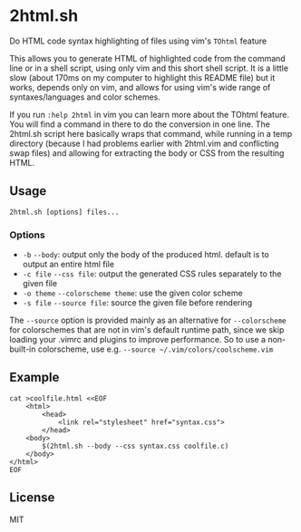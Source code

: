 # 2html.sh

Do HTML code syntax highlighting of files using vim's `TOhtml` feature

This allows you to generate HTML of highlighted code from the command line or
in a shell script, using only vim and this short shell script. It is a little
slow (about 170ms on my computer to highlight this README file) but it works,
depends only on vim, and allows for using vim's wide range of
syntaxes/languages and color schemes.

If you run `:help 2html` in vim you can learn more about the TOhtml feature.
You will find a command in there to do the conversion in one line. The 2html.sh
script here basically wraps that command, while running in a temp directory
(because I had problems earlier with 2html.vim and conflicting swap files) and
allowing for extracting the body or CSS from the resulting HTML.

## Usage

`2html.sh [options] files...`

### Options

- `-b` `--body`: output only the body of the produced html. default is to
output an entire html file
- `-c file` `--css file`: output the generated CSS rules separately to the
  given file
- `-o theme` `--colorscheme theme`: use the given color scheme
- `-s file` `--source file`: source the given file before rendering

The `--source` option is provided mainly as an alternative for `--colorscheme`
for colorschemes that are not in vim's default runtime path, since we skip
loading your .vimrc and plugins to improve performance. So to use a
non-built-in colorscheme, use e.g. `--source ~/.vim/colors/coolscheme.vim`


## Example

	cat >coolfile.html <<EOF
		<html>
			<head>
				<link rel="stylesheet" href="syntax.css">
			</head>
		<body>
			$(2html.sh --body --css syntax.css coolfile.c)
		</body>
	</html>
	EOF

## License

MIT
